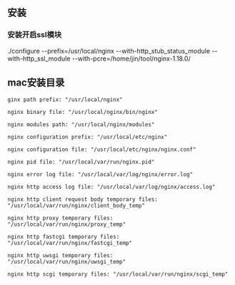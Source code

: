 ## 安装

### 安装开启ssl模块

./configure --prefix=/usr/local/nginx --with-http_stub_status_module --with-http_ssl_module --with-pcre=/home/jin/tool/nginx-1.18.0/



## mac安装目录

```
ginx path prefix: "/usr/local/nginx"

nginx binary file: "/usr/local/nginx/bin/nginx"

nginx modules path: "/usr/local/nginx/modules"

nginx configuration prefix: "/usr/local/etc/nginx"

nginx configuration file: "/usr/local/etc/nginx/nginx.conf"

nginx pid file: "/usr/local/var/run/nginx.pid"

nginx error log file: "/usr/local/var/log/nginx/error.log"

nginx http access log file: "/usr/local/var/log/nginx/access.log"

nginx http client request body temporary files: "/usr/local/var/run/nginx/client_body_temp"

nginx http proxy temporary files: "/usr/local/var/run/nginx/proxy_temp"

nginx http fastcgi temporary files: "/usr/local/var/run/nginx/fastcgi_temp"

nginx http uwsgi temporary files: "/usr/local/var/run/nginx/uwsgi_temp"

nginx http scgi temporary files: "/usr/local/var/run/nginx/scgi_temp"
```

